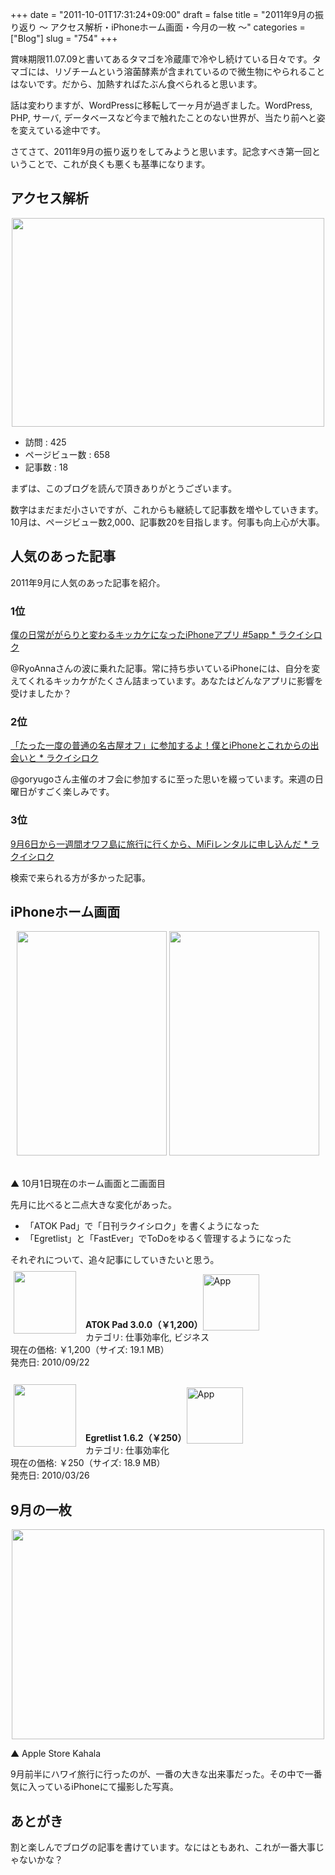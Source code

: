 +++
date = "2011-10-01T17:31:24+09:00"
draft = false
title = "2011年9月の振り返り 〜 アクセス解析・iPhoneホーム画面・今月の一枚 〜"
categories = ["Blog"]
slug = "754"
+++

賞味期限11.07.09と書いてあるタマゴを冷蔵庫で冷やし続けている日々です。タマゴには、リゾチームという溶菌酵素が含まれているので微生物にやられることはないです。だから、加熱すればたぶん食べられると思います。

話は変わりますが、WordPressに移転して一ヶ月が過ぎました。WordPress, PHP, サーバ, データベースなど今まで触れたことのない世界が、当たり前へと姿を変えている途中です。

さてさて、2011年9月の振り返りをしてみようと思います。記念すべき第一回ということで、これが良くも悪くも基準になります。

<h2>アクセス解析</h2>

<img style="display:block; margin-left:auto; margin-right:auto;" src="/images/2011/10/0754_1.jpg" border="0" width="500" height="334" />

<ul>
<li>訪問 : 425</li>
<li>ページビュー数 : 658</li>
<li>記事数 : 18</li>
</ul>

まずは、このブログを読んで頂きありがとうございます。

数字はまだまだ小さいですが、これからも継続して記事数を増やしていきます。10月は、ページビュー数2,000、記事数20を目指します。何事も向上心が大事。

<h2>人気のあった記事</h2>

2011年9月に人気のあった記事を紹介。

<h3>1位</h3>

<a href="http://rakuishi.com/iphone/382/" target="_blank">僕の日常ががらりと変わるキッカケになったiPhoneアプリ #5app * ラクイシロク</a>

@RyoAnnaさんの波に乗れた記事。常に持ち歩いているiPhoneには、自分を変えてくれるキッカケがたくさん詰まっています。あなたはどんなアプリに影響を受けましたか？

<h3>2位</h3>

<a href="http://rakuishi.com/event/420/" target="_blank">「たった一度の普通の名古屋オフ」に参加するよ！僕とiPhoneとこれからの出会いと * ラクイシロク</a>

@goryugoさん主催のオフ会に参加するに至った思いを綴っています。来週の日曜日がすごく楽しみです。

<h3>3位</h3>

<a href="http://rakuishi.com/travel/59/" target="_blank">9月6日から一週間オワフ島に旅行に行くから、MiFiレンタルに申し込んだ * ラクイシロク</a>

検索で来られる方が多かった記事。

<h2>iPhoneホーム画面</h2>

<div align="center"><img src="/images/2011/10/0754_2.png" border="0" width="240" height="359" /> <img src="/images/2011/10/0754_3.png" border="0" width="240" height="359" /></div><br />

▲ 10月1日現在のホーム画面と二画面目

先月に比べると二点大きな変化があった。

<ul>
<li>「ATOK Pad」で「日刊ラクイシロク」を書くようになった</li>
<li>「Egretlist」と「FastEver」でToDoをゆるく管理するようになった</li>
</ul>

それぞれについて、追々記事にしていきたいと思う。

<a href="https://itunes.apple.com/jp/app/id390360999?mt=8&uo=4&at=11l3RT" target="_blank" rel="nofollow"><img width="100" class="alignleft" align="left" src="http://a2.mzstatic.com/us/r1000/077/Purple/3e/8d/6e/mzl.wcnerfrh.100x100-75.jpg" style="margin: -5px 15px 1px 5px;"></a><strong> ATOK Pad 3.0.0（￥1,200）</strong><a href="https://itunes.apple.com/jp/app/id390360999?mt=8&uo=4&at=11l3RT" target="_blank" rel="nofollow"><img src="/images/2012/12/viewinitunes_jp.png" style="vertical-align:bottom;" width="90" alt="App"></a><br> カテゴリ: 仕事効率化, ビジネス<br> 現在の価格: ￥1,200（サイズ: 19.1 MB）<br> 発売日: 2010/09/22<br style="clear: both;"><br />

<a href="https://itunes.apple.com/jp/app/id363951705?mt=8&uo=4&at=11l3RT" target="_blank" rel="nofollow"><img width="100" class="alignleft" align="left" src="http://a4.mzstatic.com/us/r1000/007/Purple/9d/3f/46/mzi.ibcofpfq.100x100-75.png" style="margin: -5px 15px 1px 5px;"></a><strong> Egretlist 1.6.2（￥250）</strong><a href="https://itunes.apple.com/jp/app/id363951705?mt=8&uo=4&at=11l3RT" target="_blank" rel="nofollow"><img src="/images/2012/12/viewinitunes_jp.png" style="vertical-align:bottom;" width="90" alt="App"></a><br> カテゴリ: 仕事効率化<br> 現在の価格: ￥250（サイズ: 18.9 MB）<br> 発売日: 2010/03/26<br style="clear: both;">

<h2>9月の一枚</h2>

<img style="display:block; margin-left:auto; margin-right:auto;" src="/images/2011/09/0754_4.jpg" border="0" width="500" height="336" />

▲ Apple Store Kahala

9月前半にハワイ旅行に行ったのが、一番の大きな出来事だった。その中で一番気に入っているiPhoneにて撮影した写真。

<h2>あとがき</h2>

割と楽しんでブログの記事を書けています。なにはともあれ、これが一番大事じゃないかな？
